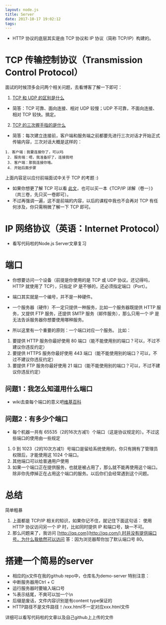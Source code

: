 ```yaml
---
layout: node.js
title: Server
date: 2017-10-17 19:02:12
tags:
---
```

- HTTP 协议的底层其实是由 TCP 协议和 IP 协议（简称 TCP/IP）构建的。
# TCP 传输控制协议（Transmission Control Protocol）
面试的时候顶多会问两个相关问题，去看博客了解一下即可：
1. [TCP 和 UDP 的区别是什么](https://www.nowcoder.com/questionTerminal/63c8b45c91a544bd8febc1f1ff02e3b5?toCommentId=73766)
- 简答：TCP 可靠、面向连接、相对 UDP 较慢；UDP 不可靠，不面向连接、相对 TCP 较快。搞定。
2. [TCP 的三次握手指的是什么](https://github.com/jawil/blog/issues/14)
- 简答：每次建立连接前，客户端和服务端之前都要先进行三次对话才开始正式传输内容，三次对话大概是这样的：
```
1. 客户端：我要连接你了，可以吗
 2. 服务端：嗯，我准备好了，连接我吧
 3. 客户端：那我连接你咯。
 4. 开始后面步骤
```

上面内容足以应付前端面试中关于 TCP 的考题 :)
- 如果你想更了解 TCP 可以看 [此文](http://www.ruanyifeng.com/blog/2017/06/tcp-protocol.html)，也可以买一本《TCP/IP 详解（卷一）》（共三卷，先只买一卷即可）。
- 不过再强调一遍，这不是前端的内容，以后的课程中我也不会再对 TCP 有任何涉及，你只需稍微了解一下 TCP 即可。

# IP 网络协议（英语：Internet Protocol）
- 看写代码啦的Node.js Server文章复习

# 端口
- 你想要访问一个设备（前提是你使用的是 TCP 或 UDP 协议。还记得吗，HTTP 就使用了 TCP），只指定 IP 是不够的，还必须指定端口（Port）。

- 端口其实就是一个编号，并不是一种硬件。

- 一个服务器（硬件）不一定只提供一种服务，比如一个服务器既提供 HTTP 服务，又提供 FTP 服务，还提供 SMTP 服务（邮件服务），那么只用一个 IP 是无法告诉服务器你想要使用哪种服务。

- 所以这里有一个重要的原则：一个端口对应一个服务。
比如：
1. 要提供 HTTP 服务你最好使用 80 端口（能不能使用别的端口？可以，不过不建议你违反约定）
2. 要提供 HTTPS 服务你最好使用 443 端口（能不能使用别的端口？可以，不过不建议你违反约定）
3. 要提供 FTP 服务你最好使用 21 端口（能不能使用别的端口？可以，不过不建议你违反约定）

## 问题1：我怎么知道用什么端口
- wiki去查每个端口的意义吧[维基百科](https://zh.wikipedia.org/wiki/TCP/UDP%E7%AB%AF%E5%8F%A3%E5%88%97%E8%A1%A8#0.E5.88.B01023.E5.8F.B7.E7.AB.AF.E5.8F.A3)

## 问题2：有多少个端口
- 每个机器一共有 65535（2的16次方减1）个端口（这是协议规定的）。不过这些端口的使用由一些规定

1. 0 到 1023（2的10次方减1）号端口是留给系统使用的，你只有拥有了管理员权限后，才能使用这 1024 个端口。
2. 其他端口可以给普通用户使用
3. 如果一个端口正在提供服务，也就是被占用了，那么就不能再使用这个端口。除非你先停掉正在占用这个端口的服务。以后你们会经常遇到这个问题。

# 总结
简单粗暴
1. 上面都是 TCP/IP 相关的知识，如果你记不住，就记住下面这句话：
使用 HTTP 协议访问另一个 IP 时，比如同时提供 IP 和端口号，缺一不可。
2. 那么问题来了，我访问 [http://qq.com](http://qq.com/) 时并没有提供端口号，为什么我依然可以访问
答：因为浏览器帮你加了默认端口号 80。

# 搭建一个简易的server
- 相应的js文件在我的github repo中，仓库名为demo-server
特别注意：
- 中断服务器用Ctrl + C 
- 运行服务器时要输入端口号
- %表示结尾，不爽可以加一个\n
- 后缀是废话，文件内容识别是有content type保证的
- HTTP路径不是文件路径！/xxx.html不一定对应xxx.html文件

详细可以看写代码啦的文章以及自己github上上传的文件